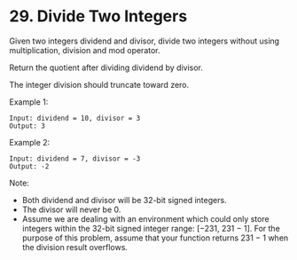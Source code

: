 # 29. Divide Two Integers

Given two integers dividend and divisor, divide two integers without using multiplication, division and mod operator.

Return the quotient after dividing dividend by divisor.

The integer division should truncate toward zero.

Example 1:

```text
Input: dividend = 10, divisor = 3
Output: 3
```

Example 2:

```text
Input: dividend = 7, divisor = -3
Output: -2
```

Note:

- Both dividend and divisor will be 32-bit signed integers.
- The divisor will never be 0.
- Assume we are dealing with an environment which could only store integers within the 32-bit signed integer range: [−231,  231 − 1]. For the purpose of this problem, assume that your function returns 231 − 1 when the division result overflows.
